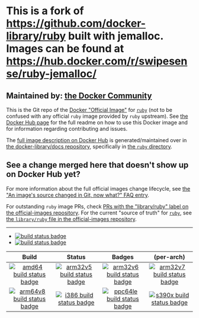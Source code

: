 # This is a fork of https://github.com/docker-library/ruby built with jemalloc. Images can be found at https://hub.docker.com/r/swipesense/ruby-jemalloc/

## Maintained by: [the Docker Community](https://github.com/docker-library/ruby)

This is the Git repo of the [Docker "Official Image"](https://github.com/docker-library/official-images#what-are-official-images) for [`ruby`](https://hub.docker.com/_/ruby/) (not to be confused with any official `ruby` image provided by `ruby` upstream). See [the Docker Hub page](https://hub.docker.com/_/ruby/) for the full readme on how to use this Docker image and for information regarding contributing and issues.

The [full image description on Docker Hub](https://hub.docker.com/_/ruby/) is generated/maintained over in [the docker-library/docs repository](https://github.com/docker-library/docs), specifically in [the `ruby` directory](https://github.com/docker-library/docs/tree/master/ruby).

## See a change merged here that doesn't show up on Docker Hub yet?

For more information about the full official images change lifecycle, see [the "An image's source changed in Git, now what?" FAQ entry](https://github.com/docker-library/faq#an-images-source-changed-in-git-now-what).

For outstanding `ruby` image PRs, check [PRs with the "library/ruby" label on the official-images repository](https://github.com/docker-library/official-images/labels/library%2Fruby). For the current "source of truth" for [`ruby`](https://hub.docker.com/_/ruby/), see [the `library/ruby` file in the official-images repository](https://github.com/docker-library/official-images/blob/master/library/ruby).

---

-	[![build status badge](https://img.shields.io/travis/docker-library/ruby/master.svg?label=Travis%20CI)](https://travis-ci.org/docker-library/ruby/branches)
-	[![build status badge](https://img.shields.io/jenkins/s/https/doi-janky.infosiftr.net/job/update.sh/job/ruby.svg?label=Automated%20update.sh)](https://doi-janky.infosiftr.net/job/update.sh/job/ruby)

| Build | Status | Badges | (per-arch) |
|:-:|:-:|:-:|:-:|
| [![amd64 build status badge](https://img.shields.io/jenkins/s/https/doi-janky.infosiftr.net/job/multiarch/job/amd64/job/ruby.svg?label=amd64)](https://doi-janky.infosiftr.net/job/multiarch/job/amd64/job/ruby) | [![arm32v5 build status badge](https://img.shields.io/jenkins/s/https/doi-janky.infosiftr.net/job/multiarch/job/arm32v5/job/ruby.svg?label=arm32v5)](https://doi-janky.infosiftr.net/job/multiarch/job/arm32v5/job/ruby) | [![arm32v6 build status badge](https://img.shields.io/jenkins/s/https/doi-janky.infosiftr.net/job/multiarch/job/arm32v6/job/ruby.svg?label=arm32v6)](https://doi-janky.infosiftr.net/job/multiarch/job/arm32v6/job/ruby) | [![arm32v7 build status badge](https://img.shields.io/jenkins/s/https/doi-janky.infosiftr.net/job/multiarch/job/arm32v7/job/ruby.svg?label=arm32v7)](https://doi-janky.infosiftr.net/job/multiarch/job/arm32v7/job/ruby) |
| [![arm64v8 build status badge](https://img.shields.io/jenkins/s/https/doi-janky.infosiftr.net/job/multiarch/job/arm64v8/job/ruby.svg?label=arm64v8)](https://doi-janky.infosiftr.net/job/multiarch/job/arm64v8/job/ruby) | [![i386 build status badge](https://img.shields.io/jenkins/s/https/doi-janky.infosiftr.net/job/multiarch/job/i386/job/ruby.svg?label=i386)](https://doi-janky.infosiftr.net/job/multiarch/job/i386/job/ruby) | [![ppc64le build status badge](https://img.shields.io/jenkins/s/https/doi-janky.infosiftr.net/job/multiarch/job/ppc64le/job/ruby.svg?label=ppc64le)](https://doi-janky.infosiftr.net/job/multiarch/job/ppc64le/job/ruby) | [![s390x build status badge](https://img.shields.io/jenkins/s/https/doi-janky.infosiftr.net/job/multiarch/job/s390x/job/ruby.svg?label=s390x)](https://doi-janky.infosiftr.net/job/multiarch/job/s390x/job/ruby) |

<!-- THIS FILE IS GENERATED BY https://github.com/docker-library/docs/blob/master/generate-repo-stub-readme.sh -->
